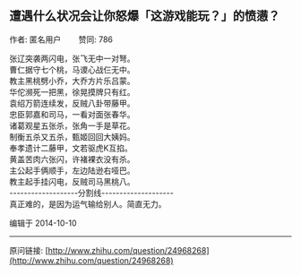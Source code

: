 ## 遭遇什么状况会让你怒爆「这游戏能玩？」的愤懑？

作者: 匿名用户&nbsp;&nbsp;&nbsp;&nbsp;&nbsp;&nbsp;&nbsp;&nbsp;赞同: 786


张辽突袭两闪电，张飞无中一对弩。<br>曹仁据守七个桃，马谡心战仨无中。<br>教主黑桃劈小乔，大乔方片乐吕蒙。<br>华佗濒死一把黑，徐晃摸牌只有红。<br>袁绍万箭连续发，反贼八卦带藤甲。<br>忠臣郭嘉和司马，一看对面张春华。<br>诸葛观星五张杀，张角一手是草花。<br>制衡五杀又五杀，甄姬回回大姨妈。<br>奉孝遗计二藤甲，文若驱虎K互掐。<br>黄盖苦肉六张闪，许褚裸衣没有杀。<br>主公起手俩顺手，左边陆逊右哑巴。<br>教主起手挂闪电，反贼司马黑桃八。<br>-------------------分割线--------------------<br>真正难的，是因为运气输给别人。简直无力。



编辑于 2014-10-10



---
原问链接: [http://www.zhihu.com/question/24968268](http://www.zhihu.com/question/24968268)